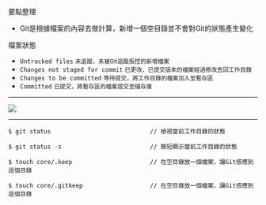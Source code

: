 要點整理
- Git是根據檔案的內容去做計算，新增一個空目錄並不會對Git的狀態產生變化

檔案狀態
- `Untracked files` <small>未追蹤，未被Git追蹤版控的新增檔案</small>
- `Changes not staged for commit` <small>已更改，已提交版本的檔案經過修改丟回工作目錄</small>
- `Changes to be committed` <small>等待提交，將工作目錄的檔案加入至暫存區</small>
- `Committed` <small>已提交，將暫存區的檔案提交至儲存庫</small>

---

![](https://w3c.hexschool.com/img/%E8%9E%A2%E5%B9%95%E6%88%AA%E5%9C%96_2019-11-16_22.03.067qvx7.png)

---

```
$ git status							// 檢視當前工作目錄的狀態 
```

```
$ git status -s							// 簡短顯示當前工作目錄的狀態
```

```
$ touch core/.keep						// 在空目錄放一個檔案，讓Git感應到這個目錄
```

```
$ touch core/.gitkeep					// 在空目錄放一個檔案，讓Git感應到這個目錄
```